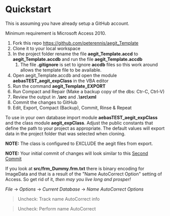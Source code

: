 # Quickstart

This is assuming you have already setup a GitHub account.

Minimum requirement is Microsoft Access 2010.

1. Fork this repo https://github.com/peterennis/aegit_Template
2. Clone it to your local workspace
3. In the project folder rename the file **aegit_Template.accd** to **aegit_Template.accdb** and run the file **aegit_Template.accdb**
	1. The file **.gitignore** is set to ignore **accdb** files so this work around allows the template file to be available.
4. Open aegit_Template.accdb and open the module **aebasTEST_aegit_expClass** in the VBA editor
5. Run the command **aegit_Template_EXPORT**
7. Run Compact and Repair (Make a backup copy of the dbs: Ctr-C, Ctrl-V) 
8. Review the output in **.\src** and **.\src\xml**
9. Commit the changes to GitHub
10. Edit, Export, Compact (Backup), Commit, Rinse & Repeat

To use in your own database import module **aebasTEST_aegit_expClass** and
the class module **aegit_expClass**. Adjust the public constants that define the path to your project as appropriate. The default values will export data in the project folder that was selected when cloning.

**NOTE:** The class is configured to EXCLUDE the aegit files from export.
  
**NOTE:** Your initial commit of changes will look similar to this
[Second Commit](https://github.com/peterennis/aegit_Template/commit/dd71ff55a71372abcbeadec7ce250f09ff4ad6bd)

If you look at **src/frm_Dummy.frm.txt** there is binary encoding for ImageData
and that is a result of the "Name AutoCorrect Option" setting of Access. So get
rid of it, *then may you live long and prosper!*

*File* -> *Options* -> *Current Database* -> *Name AutoCorrect Options*

>Uncheck: Track name AutoCorrect info

>Uncheck: Perform name AutoCorrect
